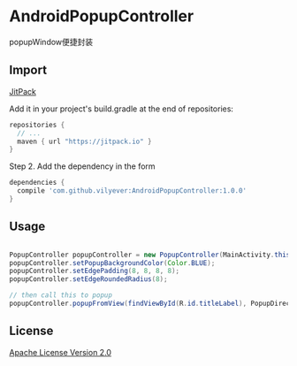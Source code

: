 # AndroidPopupController
popupWindow便捷封装

## Import
[JitPack](https://jitpack.io/)

Add it in your project's build.gradle at the end of repositories:

```gradle
repositories {
  // ...
  maven { url "https://jitpack.io" }
}
```

Step 2. Add the dependency in the form

```gradle
dependencies {
  compile 'com.github.vilyever:AndroidPopupController:1.0.0'
}
```

## Usage
```java

PopupController popupController = new PopupController(MainActivity.this, R.layout.test_view);
popupController.setPopupBackgroundColor(Color.BLUE);
popupController.setEdgePadding(8, 8, 8, 8);
popupController.setEdgeRoundedRadius(8);

// then call this to popup
popupController.popupFromView(findViewById(R.id.titleLabel), PopupDirection.Up, true);
```

## License
[Apache License Version 2.0](http://www.apache.org/licenses/LICENSE-2.0.txt)

